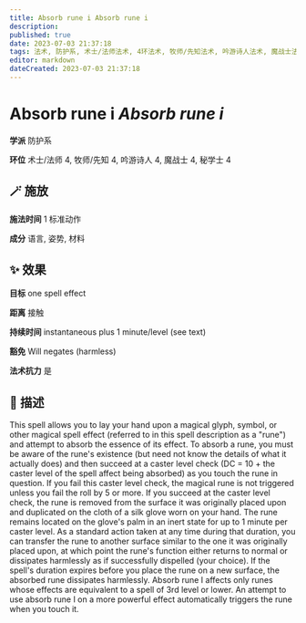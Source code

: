 ```yaml
---
title: Absorb rune i Absorb rune i
description: 
published: true
date: 2023-07-03 21:37:18
tags: 法术, 防护系, 术士/法师法术, 4环法术, 牧师/先知法术, 吟游诗人法术, 魔战士法术, 秘学士法术
editor: markdown
dateCreated: 2023-07-03 21:37:18
---
```


# **Absorb rune i** *Absorb rune i*

**学派** 防护系 

**环位** 术士/法师 4, 牧师/先知 4, 吟游诗人 4, 魔战士 4, 秘学士 4

## 🪄 施放

**施法时间** 1 标准动作

**成分** 语言, 姿势, 材料

## ✨ 效果 

**目标** one spell effect 

**距离** 接触  

**持续时间** instantaneous plus 1 minute/level (see text) 

**豁免** Will negates (harmless)

**法术抗力** 是

## 📖 描述

This spell allows you to lay your hand upon a magical glyph, symbol, or other magical spell effect (referred to in this spell description as a "rune") and attempt to absorb the essence of its effect. To absorb a rune, you must be aware of the rune's existence (but need not know the details of what it actually does) and then succeed at a caster level check (DC = 10 + the caster level of the spell affect being absorbed) as you touch the rune in question. If you fail this caster level check, the magical rune is not triggered unless you fail the roll by 5 or more. If you succeed at the caster level check, the rune is removed from the surface it was originally placed upon and duplicated on the cloth of a silk glove worn on your hand. The rune remains located on the glove's palm in an inert state for up to 1 minute per caster level. As a standard action taken at any time during that duration, you can transfer the rune to another surface similar to the one it was originally placed upon, at which point the rune's function either returns to normal or dissipates harmlessly as if successfully dispelled (your choice). If the spell's duration expires before you place the rune on a new surface, the absorbed rune dissipates harmlessly. Absorb rune I affects only runes whose effects are equivalent to a spell of 3rd level or lower. An attempt to use absorb rune I on a more powerful effect automatically triggers the rune when you touch it.
    